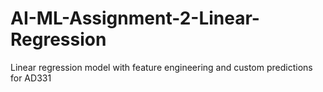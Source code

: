 # AI-ML-Assignment-2-Linear-Regression
Linear regression model with feature engineering and custom predictions for AD331
